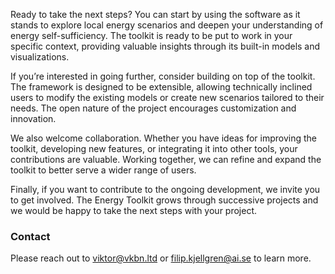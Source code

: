 Ready to take the next steps? You can start by using the software as it stands to explore local energy scenarios and deepen your understanding of energy self-sufficiency. The toolkit is ready to be put to work in your specific context, providing valuable insights through its built-in models and visualizations.

If you’re interested in going further, consider building on top of the toolkit. The framework is designed to be extensible, allowing technically inclined users to modify the existing models or create new scenarios tailored to their needs. The open nature of the project encourages customization and innovation.

We also welcome collaboration. Whether you have ideas for improving the toolkit, developing new features, or integrating it into other tools, your contributions are valuable. Working together, we can refine and expand the toolkit to better serve a wider range of users.

Finally, if you want to contribute to the ongoing development, we invite you to get involved. The Energy Toolkit grows through successive projects and we would be happy to take the next steps with your project.

### Contact

Please reach out to viktor@vkbn.ltd or filip.kjellgren@ai.se to learn more.